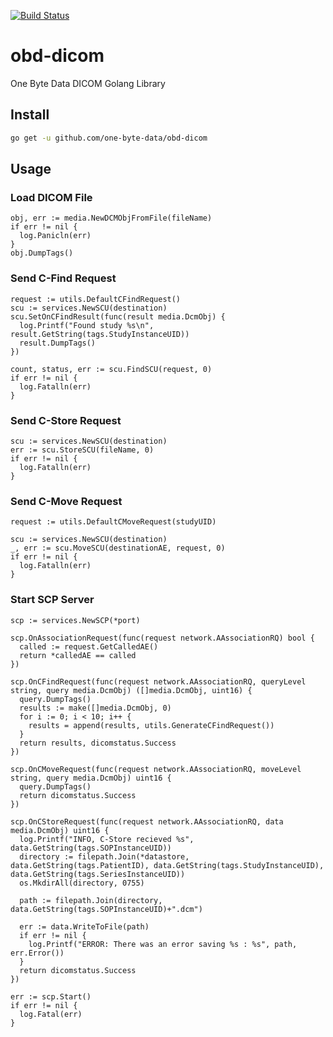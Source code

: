 [![Build Status](https://drone.onebytedata.net/api/badges/one-byte-data/obd-dicom/status.svg?ref=refs/heads/main)](https://drone.onebytedata.net/one-byte-data/obd-dicom)

# obd-dicom

One Byte Data DICOM Golang Library

## Install

```bash
go get -u github.com/one-byte-data/obd-dicom
```

## Usage

### Load DICOM File

```golang
obj, err := media.NewDCMObjFromFile(fileName)
if err != nil {
  log.Panicln(err)
}
obj.DumpTags()
```

### Send C-Find Request
```golang
request := utils.DefaultCFindRequest()
scu := services.NewSCU(destination)
scu.SetOnCFindResult(func(result media.DcmObj) {
  log.Printf("Found study %s\n", result.GetString(tags.StudyInstanceUID))
  result.DumpTags()
})

count, status, err := scu.FindSCU(request, 0)
if err != nil {
  log.Fatalln(err)
}
```

### Send C-Store Request
```golang
scu := services.NewSCU(destination)
err := scu.StoreSCU(fileName, 0)
if err != nil {
  log.Fatalln(err)
}
```

### Send C-Move Request
```golang
request := utils.DefaultCMoveRequest(studyUID)

scu := services.NewSCU(destination)
_, err := scu.MoveSCU(destinationAE, request, 0)
if err != nil {
  log.Fatalln(err)
}
```

### Start SCP Server
```golang
scp := services.NewSCP(*port)

scp.OnAssociationRequest(func(request network.AAssociationRQ) bool {
  called := request.GetCalledAE()
  return *calledAE == called
})

scp.OnCFindRequest(func(request network.AAssociationRQ, queryLevel string, query media.DcmObj) ([]media.DcmObj, uint16) {
  query.DumpTags()
  results := make([]media.DcmObj, 0)
  for i := 0; i < 10; i++ {
    results = append(results, utils.GenerateCFindRequest())
  }
  return results, dicomstatus.Success
})

scp.OnCMoveRequest(func(request network.AAssociationRQ, moveLevel string, query media.DcmObj) uint16 {
  query.DumpTags()
  return dicomstatus.Success
})

scp.OnCStoreRequest(func(request network.AAssociationRQ, data media.DcmObj) uint16 {
  log.Printf("INFO, C-Store recieved %s", data.GetString(tags.SOPInstanceUID))
  directory := filepath.Join(*datastore, data.GetString(tags.PatientID), data.GetString(tags.StudyInstanceUID), data.GetString(tags.SeriesInstanceUID))
  os.MkdirAll(directory, 0755)

  path := filepath.Join(directory, data.GetString(tags.SOPInstanceUID)+".dcm")

  err := data.WriteToFile(path)
  if err != nil {
    log.Printf("ERROR: There was an error saving %s : %s", path, err.Error())
  }
  return dicomstatus.Success
})

err := scp.Start()
if err != nil {
  log.Fatal(err)
}
```